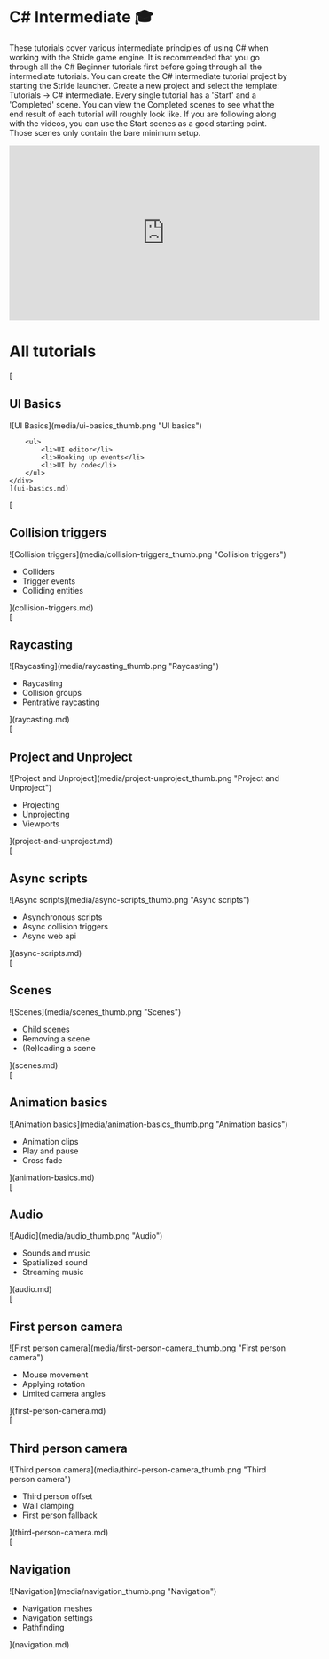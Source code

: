 # C# Intermediate 🎓
These tutorials cover various intermediate principles of using C# when working with the Stride game engine. It is recommended that you go through all the C# Beginner tutorials first before going through all the intermediate tutorials. You can create the C# intermediate tutorial project by starting the Stride launcher. Create a new project and select the template: Tutorials -> C# intermediate. Every single tutorial has a 'Start' and a 'Completed' scene. You can view the Completed scenes to see what the end result of each tutorial will roughly look like. If you are following along with the videos, you can use the Start scenes as a good starting point. Those scenes only contain the bare minimum setup. 

<iframe width="560" height="315" src="https://www.youtube.com/embed/videoseries?list=PLRZx2y7uC8mOE6_L0ZiFxNBE7HmzU2dP7" 
title="Stride C# intermediate youtube playlist" frameborder="0" allow="accelerometer; autoplay; clipboard-write; encrypted-media; gyroscope; picture-in-picture" allowfullscreen></iframe>

# All tutorials 
<div class='tutorial'>
    [
    <div class='tutorial_title'>
       <h2>UI Basics</h2>
    </div>
    <div class='stride-documentation-image'>
        ![UI Basics](media/ui-basics_thumb.png "UI basics") 
    </div>
    <div class='tutorial_description'>

        <ul>
            <li>UI editor</li> 
            <li>Hooking up events</li> 
            <li>UI by code</li> 
        </ul>
    </div>
    ](ui-basics.md) 
</div>

<div class='tutorial'>
    [
    <div class='tutorial_title'>
       <h2>Collision triggers</h2>
    </div>
    <div class='stride-documentation-image'>
        ![Collision triggers](media/collision-triggers_thumb.png "Collision triggers") 
    </div>
    <div class='tutorial_description'>
        <ul>
            <li>Colliders</li> 
            <li>Trigger events</li> 
            <li>Colliding entities</li> 
        </ul>
    </div>
    ](collision-triggers.md) 
</div>

<div class='tutorial'>
    [
    <div class='tutorial_title'>
       <h2>Raycasting</h2>
    </div>
    <div class='stride-documentation-image'>
        ![Raycasting](media/raycasting_thumb.png "Raycasting") 
    </div>
    <div class='tutorial_description'>
        <ul>
            <li>Raycasting</li> 
            <li>Collision groups</li> 
            <li>Pentrative raycasting</li> 
        </ul>
    </div>
    ](raycasting.md) 
</div>


<div class='tutorial'> 
    [
    <div class='tutorial_title'>
       <h2>Project and Unproject</h2>
    </div>
    <div class='stride-documentation-image'>
        ![Project and Unproject](media/project-unproject_thumb.png "Project and Unproject")  
    </div>
    <div class='tutorial_description'>
        <ul>
            <li>Projecting</li> 
            <li>Unprojecting</li> 
            <li>Viewports</li> 
        </ul>
    </div>
    ](project-and-unproject.md) 
</div>

<div class='tutorial'>
    [
    <div class='tutorial_title'>
       <h2>Async scripts</h2>
    </div>
    <div class='stride-documentation-image'>   
        ![Async scripts](media/async-scripts_thumb.png "Async scripts")
    </div>
    <div class='tutorial_description'>
        <ul>
            <li>Asynchronous scripts</li> 
            <li>Async collision triggers</li> 
            <li>Async web api</li> 
        </ul>
    </div>
    ](async-scripts.md) 
</div>

<div class='tutorial'>
    [
    <div class='tutorial_title'>
       <h2>Scenes</h2>
    </div>
    <div class='stride-documentation-image'>
        ![Scenes](media/scenes_thumb.png "Scenes")
    </div>
    <div class='tutorial_description'>
        <ul>
            <li>Child scenes</li> 
            <li>Removing a scene</li> 
            <li>(Re)loading a scene</li> 
        </ul>
    </div>
    ](scenes.md) 
</div>


<div class='tutorial'> 
    [
    <div class='tutorial_title'>
       <h2>Animation basics</h2>
    </div>
    <div class='stride-documentation-image'>
        ![Animation basics](media/animation-basics_thumb.png "Animation basics")
    </div>
    <div class='tutorial_description'>
        <ul>
            <li>Animation clips</li> 
            <li>Play and pause</li> 
            <li>Cross fade</li> 
        </ul>
    </div>
    ](animation-basics.md) 
</div>

<div class='tutorial'>
    [
    <div class='tutorial_title'>
       <h2>Audio</h2>
    </div>
    <div class='stride-documentation-image'>
        ![Audio](media/audio_thumb.png "Audio")
    </div>
    <div class='tutorial_description'>
        <ul>
            <li>Sounds and music</li> 
            <li>Spatialized sound</li> 
            <li>Streaming music</li> 
        </ul>
    </div>
    ](audio.md) 
</div>

<div class='tutorial'>
    [
    <div class='tutorial_title'>
       <h2>First person camera</h2>
    </div>
    <div class='stride-documentation-image'>
        ![First person camera](media/first-person-camera_thumb.png "First person camera")   
    </div>
    <div class='tutorial_description'>
        <ul>
            <li>Mouse movement</li> 
            <li>Applying rotation</li> 
            <li>Limited camera angles</li> 
        </ul>
    </div>
    ](first-person-camera.md) 
</div>


<div class='tutorial'>
    [
    <div class='tutorial_title'>
       <h2>Third person camera</h2>
    </div>
    <div class='stride-documentation-image'>
        ![Third person camera](media/third-person-camera_thumb.png "Third person camera")   
    </div>
    <div class='tutorial_description'>
        <ul>
            <li>Third person offset</li> 
            <li>Wall clamping</li> 
            <li>First person fallback</li> 
        </ul>
    </div>
    ](third-person-camera.md) 
</div>

<div class='tutorial'>
    [
    <div class='tutorial_title'>
       <h2>Navigation</h2>
    </div>
    <div class='stride-documentation-image'> 
        ![Navigation](media/navigation_thumb.png "Navigation")
    </div>
    <div class='tutorial_description'>
        <ul>
            <li>Navigation meshes</li> 
            <li>Navigation settings</li> 
            <li>Pathfinding</li> 
        </ul>
    </div>
    ](navigation.md) 
</div>



